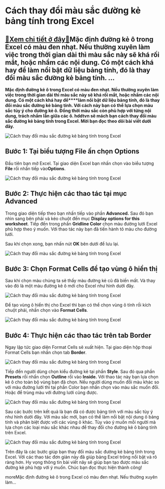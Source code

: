 Cách thay đổi màu sắc đường kẻ bảng tính trong Excel
====================================================

[:gift:Xem chi tiết ở đây:gift:](https://hddtvn.com/cach-thay-doi-mau-sac-duong-ke-bang-tinh-trong-excel-2/)Mặc định đường kẻ ô trong Excel có màu đen nhạt. Nếu thường xuyên làm việc trong thời gian dài thì màu sắc này sẽ khá rối mắt, hoặc nhầm các nội dung. Có một cách khá hay để làm nổi bật dữ liệu bảng tính, đó là thay đổi màu sắc đường kẻ bảng tính. …
---------------------------------------------------------------------------------------------------------------------------------------------------------------------------------------------------------------------------------------------------------

**Mặc định đường kẻ ô trong Excel có màu đen nhạt. Nếu thường xuyên làm việc trong thời gian dài thì màu sắc này sẽ khá rối mắt, hoặc nhầm các nội dung. Có một cách khá hay để****làm nổi bật dữ liệu bảng tính, đó là thay đổi màu sắc đường kẻ bảng tính. Với cách này bạn có thể lựa chọn màu sắc tùy ý cho đường kẻ ô. Đồng thời màu sắc còn phù hợp với từng nội dung, trách nhầm lẫn giữa các ô. hddtvn sẽ mách bạn cách thay đổi màu sắc đường kẻ bảng tính trong Excel. Mời bạn đọc theo dõi bài viết dưới đây.**


![Cách thay đổi màu sắc đường kẻ bảng tính trong Excel](https://hddtvn.com/wp-content/uploads/2021/01/to-mau-duong-vien.jpg)


**Bước 1: Tại biểu tượng File ấn chọn Options**
-----------------------------------------------


Đầu tiên bạn mở Excel. Tại giao diện Excel bạn nhấn chọn vào biểu tượng **File** rồi nhấn tiếp vào**Options**.


![Cách thay đổi màu sắc đường kẻ bảng tính trong Excel ](https://hddtvn.com/wp-content/uploads/2021/01/b16.png "Cách thay đổi màu sắc đường kẻ bảng tính trong Excel ")


**Bước 2: Thực hiện các thao tác tại mục Advanced**
---------------------------------------------------


Trong giao diện tiếp theo bạn nhấn tiếp vào phần **Advanced.** Sau đó bạn nhìn sang bên phải và kéo chuột đến mục **Display options for this worksheet**. Tiếp đến trong phần **Gridline Color** chọn màu đường lưới Excel phù hợp theo ý muốn. Với thao tác này bạn đã tiến hành tô màu cho đường lưới.


Sau khi chọn xong, bạn nhấn nút **OK** bên dưới để lưu lại.


![](https://hddtvn.com/wp-content/uploads/2021/01/b17.png "Cách thay đổi màu sắc đường kẻ bảng tính trong Excel ")


**Bước 3: Chọn Format Cells để tạo vùng ô hiển thị**
----------------------------------------------------


Sau khi chọn màu chúng ta sẽ thấy màu đường kẻ cũ đã biến mất. Và thay vào đó là một màu đường kẻ ô mới cho Excel như hình dưới đây.


![](https://hddtvn.com/wp-content/uploads/2021/01/b18.png "Cách thay đổi màu sắc đường kẻ bảng tính trong Excel ")


Để tạo vùng ô hiển thị cho Excel thì bạn có thể chọn vùng ô tính rồi kích chuột phải, nhấn chọn vào **Format Cells**.


![Cách thay đổi màu sắc đường kẻ bảng tính trong Excel ](https://hddtvn.com/wp-content/uploads/2021/01/b19.png "Cách thay đổi màu sắc đường kẻ bảng tính trong Excel ")


**Bước 4:** **Thực hiện các thao tác trên tab Border**
------------------------------------------------------


Ngay lập tức giao diện Format Cells sẽ xuất hiện. Tại giao diện hộp thoại Format Cells bạn nhấn chọn tab **Border**.


![](https://hddtvn.com/wp-content/uploads/2021/01/b20.png "Cách thay đổi màu sắc đường kẻ bảng tính trong Excel ")


Tiếp đến người dùng chọn kiểu đường kẻ tại phần **Style**. Sau đó qua phần **Presets** rồi nhấn chọn **Outline** rồi vào **Inside.** Với thao tác này bạn lựa chọn kẻ ô cho toàn bộ vùng bạn đã chọn. Nếu người dùng muốn đổi màu khác so với màu đường lưới thì tại phần Color bạn nhấn chọn vào màu sắc muốn đổi. Hoặc để trùng màu với đường lưới cũng được.


![Cách thay đổi màu sắc đường kẻ bảng tính trong Excel ](https://hddtvn.com/wp-content/uploads/2021/01/b21.png "Cách thay đổi màu sắc đường kẻ bảng tính trong Excel ")


Sau các bước trên kết quả là bạn đã có được bảng tính với màu sắc tùy ý như hình dưới đây. Với màu sắc mới, bạn có thể làm nổi bật nội dung ô bảng tính và phân biệt được với các vùng ô khác. Tùy vào ý muốn mỗi người mà lựa chọn các loại màu sắc khác nhau để thay đổi cho đường kẻ ô bảng tính trên Excel.


![](https://hddtvn.com/wp-content/uploads/2021/01/b22.png "Cách thay đổi màu sắc đường kẻ bảng tính trong Excel ")


Trên đây là các bước giúp bạn thay đổi màu sắc đường kẻ bảng tính trong Excel. Với các thao tác đơn giản này đã giúp bảng Excel trông nổi bật và rõ ràng hơn. Hy vọng thông tin bài viết nãy sẽ giúp bạn tạo được màu sắc đường kẻ phù hợp với ý muốn. Chúc bạn đọc thực hiện thành công!



moreMặc định đường kẻ ô trong Excel có màu đen nhạt. Nếu thường xuyên làm…


